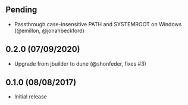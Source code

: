 Pending
-------

* Passthrough case-insensitive PATH and SYSTEMROOT on Windows (@emillon,
  @jonahbeckford)

0.2.0 (07/09/2020)
------------------

* Upgrade from jbuilder to dune (@shonfeder, fixes #3)

0.1.0 (08/08/2017)
------------------

* Initial release
